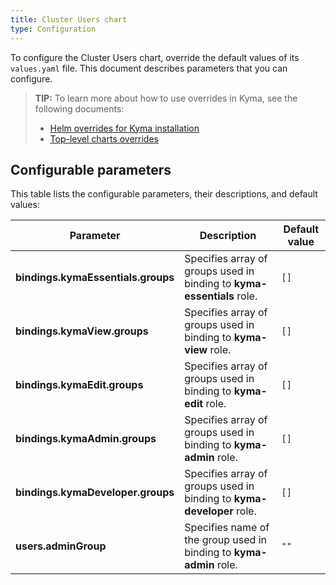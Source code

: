 ```yaml
---
title: Cluster Users chart
type: Configuration
---
```


To configure the Cluster Users chart, override the default values of its `values.yaml` file. This document describes parameters that you can configure.

>**TIP:** To learn more about how to use overrides in Kyma, see the following documents:
>* [Helm overrides for Kyma installation](/root/kyma/#configuration-helm-overrides-for-kyma-installation)
>* [Top-level charts overrides](/root/kyma/#configuration-helm-overrides-for-kyma-installation-top-level-charts-overrides)

## Configurable parameters

This table lists the configurable parameters, their descriptions, and default values:

| Parameter | Description | Default value |
|-----------|-------------|---------------|
| **bindings.kymaEssentials.groups** | Specifies array of groups used in binding to **kyma-essentials** role. | `[]` |
| **bindings.kymaView.groups** | Specifies array of groups used in binding to **kyma-view** role. | `[]` |
| **bindings.kymaEdit.groups** | Specifies array of groups used in binding to **kyma-edit** role. | `[]` |
| **bindings.kymaAdmin.groups** | Specifies array of groups used in binding to **kyma-admin** role. | `[]` |
| **bindings.kymaDeveloper.groups** | Specifies array of groups used in binding to **kyma-developer** role. | `[]` |
| **users.adminGroup** | Specifies name of the group used in binding to **kyma-admin** role. | `""` |
